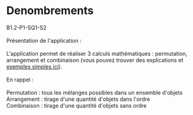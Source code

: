 # Denombrements
B1.2-P1-SQ1-S2<br><br>
Présentation de l'application :<br><br>
L'application permet de réaliser 3 calculs mathématiques : permutation, arrangement et combinaison (vous pouvez trouver des explications et <a href="http://villemin.gerard.free.fr/Wwwgvmm/Compter/Factcomb.htm">exemples simples ici</a>).<br><br>
En rappel :<br><br>
Permutation : tous les mélanges possibles dans un ensemble d'objets<br>
Arrangement  : tirage d'une quantité d'objets dans l'ordre<br>
Combinaison : tirage d'une quantité d'objets sans ordre
